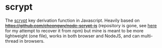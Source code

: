 scrypt
======

The [scrypt](http://www.tarsnap.com/scrypt.html) key derivation function in Javascript.  Heavily based on ~~https://github.com/cheongwy/node-scrypt-js~~ (repository is gone, see [here](https://github.com/scintill/scrypt/tree/npm/node-scrypt-js) for my attempt to recover it from npm) but mine is meant to be more lightweight (one file), works in both browser and NodeJS, and can multi-thread in browsers.
